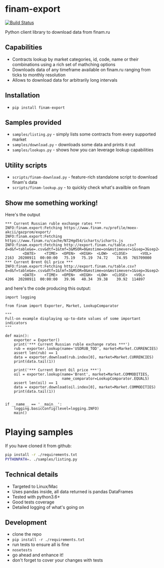 # finam-export
[![Build Status](https://travis-ci.org/ffeast/finam-export.svg?branch=master)](https://travis-ci.org/ffeast/finam-export)

Python client library to download data from finam.ru

## Capabilities
* Contracts lookup by market categories, id, code, name or their combinations using a rich set of mathching options
* Downloads data of any timeframe available on finam.ru ranging from ticks to monthly resolution
* Allows to download data for arbitrarily long intervals

## Installation
* `pip install finam-export`

## Samples provided
* `samples/listing.py` - simply lists some contracts from every supported market
* `samples/download.py` - downloads some data and prints it out
* `samples/lookups.py` - shows how you can leverage lookup capabilities

## Utility scripts
* `scripts/finam-download.py` - feature-rich standalone script to download finam's data
* `scripts/finam-lookup.py` - to quickly check what's availble on finam

## Show me something working!
Here's the output
```
*** Current Russian ruble exchange rates ***
INFO:finam.export:Fetching https://www.finam.ru/profile/moex-akcii/gazprom/export/
INFO:finam.export:Fetching https://www.finam.ru/cache/N72Hgd54/icharts/icharts.js
INFO:finam.export:Fetching http://export.finam.ru/table.csv?d=d&f=table&e=.csv&dtf=1&tmf=3&MSOR=0&mstime=on&mstimever=1&sep=3&sep2=1&at=1&p=8&em=182456&market=45&df=1&mf=0&yf=2007&dt=12&mt=8&yt=2020&cn=USD000000TOD&code=USD000000TOD&datf=5
        <DATE>    <TIME>  <OPEN>  <HIGH>  <LOW>  <CLOSE>      <VOL>
2163  20200911  00:00:00   75.19   75.19  74.72    74.95  765709000
*** Current Brent Oil price ***
INFO:finam.export:Fetching http://export.finam.ru/table.csv?d=d&f=table&e=.csv&dtf=1&tmf=3&MSOR=0&mstime=on&mstimever=1&sep=3&sep2=1&at=1&p=8&em=19473&market=24&df=1&mf=0&yf=2007&dt=12&mt=8&yt=2020&cn=BZ&code=BZ&datf=5
        <DATE>    <TIME>  <OPEN>  <HIGH>  <LOW>  <CLOSE>   <VOL>
4206  20200911  00:00:00   39.96   40.34  39.38    39.92  114897
```
and here's the code producing this output:
```
import logging

from finam import Exporter, Market, LookupComparator

"""
Full-on example displaying up-to-date values of some important indicators
"""

def main():
    exporter = Exporter()
    print('*** Current Russian ruble exchange rates ***')
    rub = exporter.lookup(name='USDRUB_TOD', market=Market.CURRENCIES)
    assert len(rub) == 1
    data = exporter.download(rub.index[0], market=Market.CURRENCIES)
    print(data.tail(1))

    print('*** Current Brent Oil price ***')
    oil = exporter.lookup(name='Brent', market=Market.COMMODITIES,
                          name_comparator=LookupComparator.EQUALS)
    assert len(oil) == 1
    data = exporter.download(oil.index[0], market=Market.COMMODITIES)
    print(data.tail(1))


if __name__ == '__main__':
    logging.basicConfig(level=logging.INFO)
    main()
```

# Playing samples
If you have cloned it from github:
```bash
pip install -r ./requirements.txt
PYTHONPATH=. ./samples/listing.py
```

## Technical details
* Targeted to Linux/Mac
* Uses pandas inside, all data returned is pandas DataFrames
* Tested with python3.6+
* Good tests coverage
* Detailed logging of what's going on

## Development
* clone the repo
* `pip install -r ./requirements.txt`
* run tests to ensure all is fine
* `nosetests`
* go ahead and enhance it!
* don't forget to cover your changes with tests
